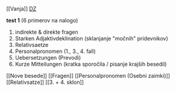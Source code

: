 [[Vanja]]
[DZ](https://fliphtml5.com/qpqfs/pcof/studio_21_A2_L%C3%96SUNGEN_Einheiten_%C3%9Cbungen_Einstufungstest/)

**test 1**
(6 primerov na nalogo)
1. indirekte & direkte fragen
2. Starken Adjaktivdeklination (sklanjanje "močnih" pridevnikov)
3. Relativsaetze
4. Personalpronomen (1., 3., 4. fall)
5. Uebersetzungen (Prevodi)
6. Kurze Mitteilungen (kratka sporočila / pisanje krajših besedil)

[[Nove besede]]
[[Fragen]]
[[Personalpronomen (Osebni zaimki)]]
[[Relativsatze]]
[[3. + 4. sklon]]

